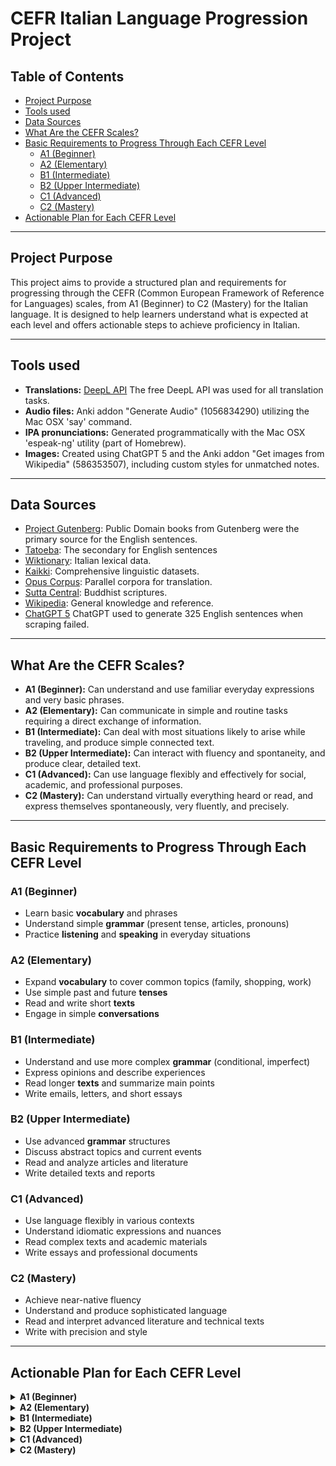 # CEFR Italian Language Progression Project

## Table of Contents
- [Project Purpose](#project-purpose)
- [Tools used](#tools-used)
- [Data Sources](#data-sources)
- [What Are the CEFR Scales?](#what-are-the-cefr-scales)
- [Basic Requirements to Progress Through Each CEFR Level](#basic-requirements-to-progress-through-each-cefr-level)
  - [A1 (Beginner)](#a1-beginner)
  - [A2 (Elementary)](#a2-elementary)
  - [B1 (Intermediate)](#b1-intermediate)
  - [B2 (Upper Intermediate)](#b2-upper-intermediate)
  - [C1 (Advanced)](#c1-advanced)
  - [C2 (Mastery)](#c2-mastery)
- [Actionable Plan for Each CEFR Level](#actionable-plan-for-each-cefr-level)

---

## Project Purpose
This project aims to provide a structured plan and requirements for progressing through the CEFR (Common European Framework of Reference for Languages) scales, from A1 (Beginner) to C2 (Mastery) for the Italian language. It is designed to help learners understand what is expected at each level and offers actionable steps to achieve proficiency in Italian.

---

## Tools used
- **Translations:** [DeepL API](https://www.deepl.com/) The free DeepL API was used for all translation tasks.
- **Audio files:**  Anki addon "Generate Audio" (1056834290) utilizing the Mac OSX 'say' command.
- **IPA pronunciations:** Generated programmatically with the Mac OSX 'espeak-ng' utility (part of Homebrew).
- **Images:** Created using ChatGPT 5 and the Anki addon "Get images from Wikipedia" (586353507), including custom styles for unmatched notes.

---

## Data Sources
- [Project Gutenberg](https://www.gutenberg.org/): Public Domain books from Gutenberg were the primary source for the English sentences.
- [Tatoeba](https://tatoeba.org/en): The secondary for English sentences
- [Wiktionary](https://dumps.wikimedia.org/itwiktionary/latest/): Italian lexical data.
- [Kaikki](https://kaikki.org/): Comprehensive linguistic datasets.
- [Opus Corpus](https://opus.nlpl.eu/): Parallel corpora for translation.
- [Sutta Central](https://suttacentral.net/): Buddhist scriptures.
- [Wikipedia](https://www.wikipedia.org/): General knowledge and reference.
- [ChatGPT 5](https://chat.openai.com) ChatGPT used to generate 325 English sentences when scraping failed.

---

## What Are the CEFR Scales?

- **A1 (Beginner):** Can understand and use familiar everyday expressions and very basic phrases.
- **A2 (Elementary):** Can communicate in simple and routine tasks requiring a direct exchange of information.
- **B1 (Intermediate):** Can deal with most situations likely to arise while traveling, and produce simple connected text.
- **B2 (Upper Intermediate):** Can interact with fluency and spontaneity, and produce clear, detailed text.
- **C1 (Advanced):** Can use language flexibly and effectively for social, academic, and professional purposes.
- **C2 (Mastery):** Can understand virtually everything heard or read, and express themselves spontaneously, very fluently, and precisely.

---

## Basic Requirements to Progress Through Each CEFR Level

### A1 (Beginner)
- Learn basic **vocabulary** and phrases  
- Understand simple **grammar** (present tense, articles, pronouns)
- Practice **listening** and **speaking** in everyday situations

### A2 (Elementary)
- Expand **vocabulary** to cover common topics (family, shopping, work)  
- Use simple past and future **tenses**  
- Read and write short **texts**  
- Engage in simple **conversations**  

### B1 (Intermediate)
- Understand and use more complex **grammar** (conditional, imperfect)  
- Express opinions and describe experiences  
- Read longer **texts** and summarize main points  
- Write emails, letters, and short essays  

### B2 (Upper Intermediate)
- Use advanced **grammar** structures  
- Discuss abstract topics and current events  
- Read and analyze articles and literature  
- Write detailed texts and reports  

### C1 (Advanced)
- Use language flexibly in various contexts  
- Understand idiomatic expressions and nuances  
- Read complex texts and academic materials  
- Write essays and professional documents  

### C2 (Mastery)
- Achieve near-native fluency  
- Understand and produce sophisticated language  
- Read and interpret advanced literature and technical texts  
- Write with precision and style  

---

## Actionable Plan for Each CEFR Level

<details>
<summary><b>A1 (Beginner)</b></summary>

1. **Vocabulary:** Learn 1000 essential words (greetings, numbers, days, food, family).  
2. **Grammar:** Study present tense, articles, basic sentence structure.
3. **Listening:** Practice with beginner audio (podcasts, dialogues).
4. **Speaking:** Use language apps, repeat phrases, introduce yourself.
5. **Reading:** Read short texts, signs, menus.  
6. **Writing:** Write simple sentences and fill out forms.  

</details>

<details>
<summary><b>A2 (Elementary)</b></summary>

1. **Vocabulary:** Expand to 2000 words (shopping, travel, work, medical).  
2. **Grammar:** Learn past and future tenses, prepositions, adjectives.  
3. **Listening:** Watch short videos, follow simple conversations.  
4. **Speaking:** Role-play common scenarios, ask/answer questions.  
5. **Reading:** Read short stories, emails, instructions.  
6. **Writing:** Write short paragraphs, messages.  

</details>

<details>
<summary><b>B1 (Intermediate)</b></summary>

1. **Vocabulary:** Reach 4000 words (opinions, feelings, events).  
2. **Grammar:** Study conditional, imperfect, relative clauses.  
3. **Listening:** Listen to radio, podcasts, news for learners.  
4. **Speaking:** Discuss experiences, express opinions.  
5. **Reading:** Read articles, short novels, summarize content.  
6. **Writing:** Write emails, essays, reports.  

</details>

<details>
<summary><b>B2 (Upper Intermediate)</b></summary>

1. **Vocabulary:** Learn 8000 words (abstract, technical, idioms).  
2. **Grammar:** Master advanced structures, passive voice.  
3. **Listening:** Watch movies, debates, interviews.  
4. **Speaking:** Argue points, discuss current events.  
5. **Reading:** Analyze literature, news, research papers.  
6. **Writing:** Write detailed reports, reviews, formal letters.  

</details>

<details>
<summary><b>C1 (Advanced)</b></summary>

1. **Vocabulary:** Use 12000+ words, idiomatic expressions.  
2. **Grammar:** Use language flexibly, understand nuances.  
3. **Listening:** Follow academic lectures, complex discussions.  
4. **Speaking:** Present on topics, lead meetings, debate.  
5. **Reading:** Read academic texts, literature, technical manuals.  
6. **Writing:** Write essays, articles, professional documents.  

</details>

<details>
<summary><b>C2 (Mastery)</b></summary>

1. **Vocabulary:** Near-native range, specialized terminology.  
2. **Grammar:** Use all structures with precision.  
3. **Listening:** Understand all spoken language, including dialects.  
4. **Speaking:** Express ideas fluently, adapt style to context.  
5. **Reading:** Interpret advanced literature, legal, and technical texts.  
6. **Writing:** Produce sophisticated, nuanced texts for any purpose.  

</details>
